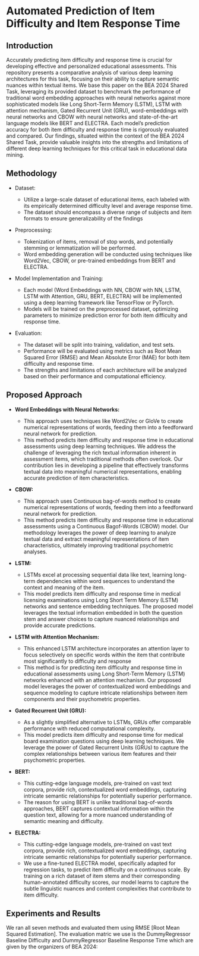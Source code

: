 # Automated Prediction of Item Difficulty and Item Response Time

## Introduction
Accurately predicting item difficulty and response time is crucial for developing effective and personalized educational assessments. This repository presents a comparative analysis of various deep learning architectures for this task, focusing on their ability to capture semantic nuances within textual items. We base this paper on the BEA 2024 Shared Task, leveraging its provided dataset to benchmark the performance of traditional word embedding approaches with neural networks against more sophisticated models like Long Short-Term Memory (LSTM), LSTM with attention mechanism, Gated Recurrent Unit (GRU), word-embeddings with neural networks and CBOW with neural networks and state-of-the-art language models like BERT and ELECTRA. Each model’s prediction accuracy for both item difficulty and response time is rigorously evaluated and compared. Our findings, situated within the context of the BEA 2024 Shared Task, provide valuable insights into the strengths and limitations of different deep learning techniques for this critical task in educational data mining.

## Methodology
* Dataset:
  * Utilize a large-scale dataset of educational items, each labeled with its empirically determined difficulty level and average response time.
  * The dataset should encompass a diverse range of subjects and item formats to ensure generalizability of the findings
    
* Preprocessing:
  * Tokenization of items, removal of stop words, and potentially stemming or lemmatization will be performed.
  * Word embedding generation will be conducted using techniques like Word2Vec, CBOW, or pre-trained embeddings from BERT and ELECTRA.
 
* Model Implementation and Training:
  * Each model (Word Embeddings with NN, CBOW with NN, LSTM, LSTM with Attention, GRU, BERT, ELECTRA) will be implemented using a deep learning framework like TensorFlow or PyTorch.
  * Models will be trained on the preprocessed dataset, optimizing parameters to minimize prediction error for both item difficulty and response time.
 
* Evaluation:
  * The dataset will be split into training, validation, and test sets.
  * Performance will be evaluated using metrics such as Root Mean Squared Error (RMSE) and Mean Absolute Error (MAE) for both item difficulty and response time.
  * The strengths and limitations of each architecture will be analyzed based on their performance and computational efficiency.

## Proposed Approach

* <strong> Word Embeddings with Neural Networks: </strong>
  * This approach uses techniques like Word2Vec or GloVe to create numerical representations of words, feeding them into a feedforward neural network for prediction.
  * This method predicts item difficulty and response time in educational assessments using deep learning techniques. We address the challenge of leveraging the rich textual information inherent in assessment items, which traditional methods often overlook. Our contribution lies in developing a pipeline that effectively transforms textual data into meaningful numerical representations, enabling accurate prediction of item characteristics.

* <strong>CBOW: </strong>
  * This approach uses Continuous bag-of-words method to create numerical representations of words, feeding them into a feedforward neural network for prediction.
  * This method predicts item difficulty and response time in educational assessments using a Continuous Bagof-Words (CBOW) model. Our methodology leverages the power of deep learning to analyze textual data and extract meaningful representations of item characteristics, ultimately improving traditional psychometric analyses.

* <strong>LSTM: </strong>
  * LSTMs excel at processing sequential data like text, learning long-term dependencies within word sequences to understand the context and meaning of the item.
  * This model predicts item difficulty and response time in medical licensing examinations using Long Short Term Memory (LSTM) networks and sentence embedding techniques. The proposed model leverages the textual information embedded in both the question stem and answer choices to capture nuanced relationships and provide accurate predictions.

* <strong>LSTM with Attention Mechanism: </strong>
  * This enhanced LSTM architecture incorporates an attention layer to focus selectively on specific words within the item that contribute most significantly to difficulty and response
  * This method is for predicting item difficulty and response time in educational assessments using Long Short-Term Memory (LSTM) networks enhanced with an attention mechanism. Our proposed model leverages the power of contextualized word embeddings and sequence modeling to capture intricate relationships between item components and their psychometric properties.

* <strong>Gated Recurrent Unit (GRU): </strong>
  * As a slightly simplified alternative to LSTMs, GRUs offer comparable performance with reduced computational complexity.
  * This model predicts item difficulty and response time for medical board examination questions using deep learning techniques. We leverage the power of Gated Recurrent Units (GRUs) to capture the complex relationships between various item features and their psychometric properties.

* <strong>BERT: </strong>
  * This cutting-edge language models, pre-trained on vast text corpora, provide rich, contextualized word embeddings, capturing intricate semantic relationships for potentially superior performance.
  * The reason for using BERT is unlike traditional bag-of-words approaches, BERT captures contextual information within the question text, allowing for a more nuanced understanding of semantic meaning and difficulty.

* <strong>ELECTRA: </strong>
  * This cutting-edge language models, pre-trained on vast text corpora, provide rich, contextualized word embeddings, capturing intricate semantic relationships for potentially superior performance.
  * We use a fine-tuned ELECTRA model, specifically adapted for regression tasks, to predict item difficulty on a continuous scale. By training on a rich dataset of item stems and their corresponding human-annotated difficulty scores, our model learns to capture the subtle linguistic nuances and content complexities that contribute to item difficulty.

## Experiments and Results
We ran all seven methods and evaluated them using RMSE [Root Mean Squared Estimation]. The evaluation matric we use is the DummyRegressor Baseline Difficulty and DummyRegressor Baseline Response Time which are given by the organizers of BEA 2024:
